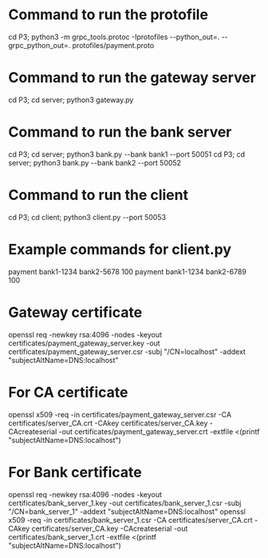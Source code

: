 # Command to run the protofile
cd P3; python3 -m grpc_tools.protoc -Iprotofiles --python_out=. --grpc_python_out=. protofiles/payment.proto

# Command to run the gateway server
cd P3; cd server; python3 gateway.py

# Command to run the bank server
cd P3; cd server; python3 bank.py --bank bank1 --port 50051
cd P3; cd server; python3 bank.py --bank bank2 --port 50052

# Command to run the client
cd P3; cd client; python3 client.py --port 50053

# Example commands for client.py
payment bank1-1234 bank2-5678 100
payment bank1-1234 bank2-6789 100


# Gateway certificate
openssl req -newkey rsa:4096 -nodes -keyout certificates/payment_gateway_server.key -out certificates/payment_gateway_server.csr -subj "/CN=localhost" -addext "subjectAltName=DNS:localhost"

# For CA certificate
openssl x509 -req -in certificates/payment_gateway_server.csr -CA certificates/server_CA.crt -CAkey certificates/server_CA.key -CAcreateserial -out certificates/payment_gateway_server.crt -extfile <(printf "subjectAltName=DNS:localhost")

# For Bank certificate
openssl req -newkey rsa:4096 -nodes -keyout certificates/bank_server_1.key -out certificates/bank_server_1.csr -subj "/CN=bank_server_1" -addext "subjectAltName=DNS:localhost"
openssl x509 -req -in certificates/bank_server_1.csr -CA certificates/server_CA.crt -CAkey certificates/server_CA.key -CAcreateserial -out certificates/bank_server_1.crt -extfile <(printf "subjectAltName=DNS:localhost")
